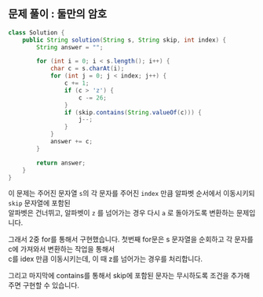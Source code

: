 ## 문제 풀이 : 둘만의 암호
```java
class Solution {
    public String solution(String s, String skip, int index) {
        String answer = "";

        for (int i = 0; i < s.length(); i++) {
            char c = s.charAt(i);
            for (int j = 0; j < index; j++) {
                c += 1;
                if (c > 'z') {
                    c -= 26;
                }
                if (skip.contains(String.valueOf(c))) {
                    j--;
                }
            }
            answer += c;
        }

        return answer;
    }
}
```

이 문제는 주어진 문자열 `s`의 각 문자를 주어진 `index` 만큼 알파벳 순서에서 이동시키되 `skip` 문자열에 포함된  
알파벳은 건너뛰고, 알파벳이 `z` 를 넘어가는 경우 다시 `a` 로 돌아가도록 변환하는 문제입니다.

그래서 2중 for를 통해서 구현했습니다. 첫번째 for문은 s 문자열을 순회하고 각 문자를 c에 가져와서 변환하는 작업을 통해서  
c를 idex 만큼 이동시키는데, 이 때 z를 넘어가는 경우를 처리합니다.

그리고 마지막에 contains를 통해서 skip에 포함된 문자는 무시하도록 조건을 추가해주면 구현할 수 있습니다.